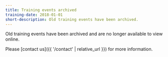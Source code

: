```yaml
---
title: Training events archived
training-date: 2018-01-01
short-description: Old training events have been archived.
---
```


Old training events have been archived and are no longer available to view online.

Please [contact us]({{ '/contact' | relative_url }}) for more information.
